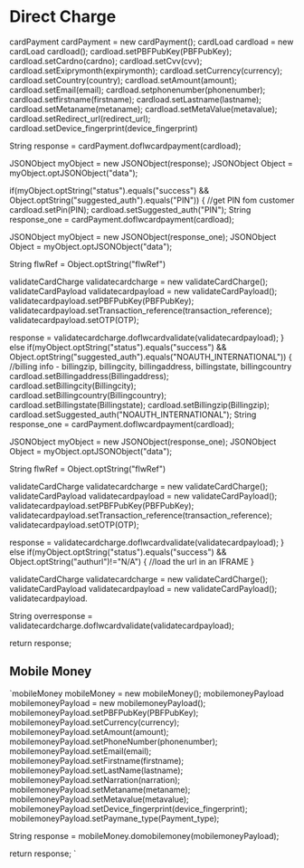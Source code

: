 # Direct Charge

cardPayment cardPayment = new cardPayment();
cardLoad cardload = new cardLoad cardload();
cardload.setPBFPubKey(PBFPubKey);
cardload.setCardno(cardno);
cardload.setCvv(cvv);
cardload.setExiprymonth(expirymonth);
cardload.setCurrency(currency);
cardload.setCountry(country);
cardload.setAmount(amount);
cardload.setEmail(email);
cardload.setphonenumber(phonenumber);
cardload.setfirstname(firstname);
cardload.setLastname(lastname);
cardload.setMetaname(metaname);
cardload.setMetaValue(metavalue);
cardload.setRedirect_url(redirect_url);
cardload.setDevice_fingerprint(device_fingerprint)
  
String response = cardPayment.doflwcardpayment(cardload);

JSONObject myObject = new JSONObject(response);
JSONObject Object = myObject.optJSONObject("data");

if(myObject.optString("status").equals("success") && Object.optString("suggested_auth").equals("PIN"))
{
  //get PIN fom customer
  cardload.setPin(PIN);
  cardload.setSuggested_auth("PIN");
  String response_one = cardPayment.doflwcardpayment(cardload);
  
JSONObject myObject = new JSONObject(response_one);
JSONObject Object = myObject.optJSONObject("data");
  
String flwRef = Object.optString("flwRef")
  
validateCardCharge validatecardcharge = new validateCardCharge();
validateCardPayload validatecardpayload = new validateCardPayload();
validatecardpayload.setPBFPubKey(PBFPubKey);
validatecardpayload.setTransaction_reference(transaction_reference);
validatecardpayload.setOTP(OTP);
  
response = validatecardcharge.doflwcardvalidate(validatecardpayload);
}
else if(myObject.optString("status").equals("success") && Object.optString("suggested_auth").equals("NOAUTH_INTERNATIONAL"))
{
  //billing info - billingzip, billingcity, billingaddress, billingstate, billingcountry
  cardload.setBillingaddress(Billingaddress);
  cardload.setBillingcity(Billingcity);
  cardload.setBillingcountry(Billingcountry);
  cardload.setBillingstate(Billingstate);
  cardload.setBillingzip(Billingzip);
  cardload.setSuggested_auth("NOAUTH_INTERNATIONAL");
  String response_one = cardPayment.doflwcardpayment(cardload);
  
JSONObject myObject = new JSONObject(response_one);
JSONObject Object = myObject.optJSONObject("data");
  
String flwRef = Object.optString("flwRef")
  
validateCardCharge validatecardcharge = new validateCardCharge();
validateCardPayload validatecardpayload = new validateCardPayload();
validatecardpayload.setPBFPubKey(PBFPubKey);
validatecardpayload.setTransaction_reference(transaction_reference);
validatecardpayload.setOTP(OTP);
  
response = validatecardcharge.doflwcardvalidate(validatecardpayload);
}
else if(myObject.optString("status").equals("success") && Object.optString("authurl")!="N/A")
{
  //load the url in an IFRAME
}

validateCardCharge validatecardcharge = new validateCardCharge();
validateCardPayload validatecardpayload = new validateCardPayload();
validatecardpayload.
  
String overresponse = validatecardcharge.doflwcardvalidate(validatecardpayload);

return response;


## Mobile Money
`mobileMoney mobileMoney = new mobileMoney();
mobilemoneyPayload mobilemoneyPayload = new mobilemoneyPayload();
mobilemoneyPayload.setPBFPubKey(PBFPubKey);
mobilemoneyPayload.setCurrency(currency);
mobilemoneyPayload.setAmount(amount);
mobilemoneyPayload.setPhoneNumber(phonenumber);
mobilemoneyPayload.setEmail(email);
mobilemoneyPayload.setFirstname(firstname);
mobilemoneyPayload.setLastName(lastname);
mobilemoneyPayload.setNarration(narration);
mobilemoneyPayload.setMetaname(metaname);
mobilemoneyPayload.setMetavalue(metavalue);
mobilemoneyPayload.setDevice_fingerprint(device_fingerprint);
mobilemoneyPayload.setPaymane_type(Payment_type);

String response = mobileMoney.domobilemoney(mobilemoneyPayload);

return response; `
